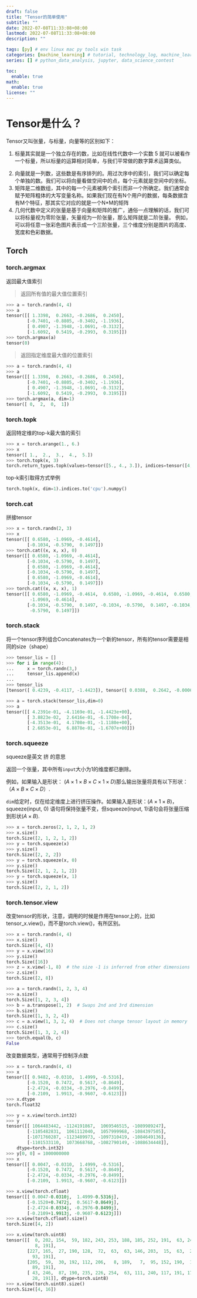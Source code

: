 ```yaml
---
draft: false
title: "Tensor的简单使用"
subtitle: ""
date: 2022-07-08T11:33:08+08:00
lastmod: 2022-07-08T11:33:08+08:00
description: ""

tags: [py] # env linux mac py tools win task
categories: [machine_learning] # tutorial, technology_log, machine_learning, nlp
series: [] # python_data_analysis, jupyter, data_science_contest

toc:
  enable: true
math:
  enable: true
license: ""
---
```




# Tensor是什么？
Tensor又叫张量，与标量，向量等的区别如下：

1. 标量其实就是一个独立存在的数，比如在线性代数中一个实数 5 就可以被看作一个标量，所以标量的运算相对简单，与我们平常做的数字算术运算类似。

2) 向量就是一列数，这些数是有序排列的。用过次序中的索引，我们可以确定每个单独的数。我们可以将向量看做空间中的点，每个元素就是空间中的坐标。
3) 矩阵是二维数组，其中的每一个元素被两个索引而非一个所确定。我们通常会赋予矩阵粗体的大写变量名称。如果我们现在有N个用户的数据，每条数据含有M个特征，那其实它对应的就是一个N*M的矩阵
4) 几何代数中定义的张量是基于向量和矩阵的推广，通俗一点理解的话，我们可以将标量视为零阶张量，矢量视为一阶张量，那么矩阵就是二阶张量。 例如，可以将任意一张彩色图片表示成一个三阶张量，三个维度分别是图片的高度、宽度和色彩数据。

## Torch

### torch.argmax

返回最大值索引

> 返回所有值的最大值位置索引

```python
>>> a = torch.randn(4, 4)
>>> a
tensor([[ 1.3398,  0.2663, -0.2686,  0.2450],
        [-0.7401, -0.8805, -0.3402, -1.1936],
        [ 0.4907, -1.3948, -1.0691, -0.3132],
        [-1.6092,  0.5419, -0.2993,  0.3195]])
>>> torch.argmax(a)
tensor(0)
```

> 返回指定维度最大值的位置索引

```python
>>> a = torch.randn(4, 4)
>>> a
tensor([[ 1.3398,  0.2663, -0.2686,  0.2450],
        [-0.7401, -0.8805, -0.3402, -1.1936],
        [ 0.4907, -1.3948, -1.0691, -0.3132],
        [-1.6092,  0.5419, -0.2993,  0.3195]])
>>> torch.argmax(a, dim=1)
tensor([ 0,  2,  0,  1])

```

### torch.topk

返回特定维的top-k最大值的索引

```python
>>> x = torch.arange(1., 6.)
>>> x
tensor([ 1.,  2.,  3.,  4.,  5.])
>>> torch.topk(x, 3)
torch.return_types.topk(values=tensor([5., 4., 3.]), indices=tensor([4, 3, 2]))
```

top-k索引取得方式举例

```python
torch.topk(x, dim=1).indices.to('cpu').numpy()
```

### torch.cat

拼接tensor

```python
>>> x = torch.randn(2, 3)
>>> x
tensor([[ 0.6580, -1.0969, -0.4614],
        [-0.1034, -0.5790,  0.1497]])
>>> torch.cat((x, x, x), 0)
tensor([[ 0.6580, -1.0969, -0.4614],
        [-0.1034, -0.5790,  0.1497],
        [ 0.6580, -1.0969, -0.4614],
        [-0.1034, -0.5790,  0.1497],
        [ 0.6580, -1.0969, -0.4614],
        [-0.1034, -0.5790,  0.1497]])
>>> torch.cat((x, x, x), 1)
tensor([[ 0.6580, -1.0969, -0.4614,  0.6580, -1.0969, -0.4614,  0.6580,
         -1.0969, -0.4614],
        [-0.1034, -0.5790,  0.1497, -0.1034, -0.5790,  0.1497, -0.1034,
         -0.5790,  0.1497]])
```

### torch.stack

将一个tensor序列组合Concatenates为一个新的tensor，所有的tensor需要是相同的size（shape）

```python
>>> tensor_lis = []
>>> for i in range(4):
...     x = torch.randn(3,)
...     tensor_lis.append(x)
... 
>>> tensor_lis
[tensor([ 0.4239, -0.4117, -1.4423]), tensor([ 0.0388,  0.2642, -0.0006]), tensor([-0.4351,  0.4171, -1.1180]), tensor([ 0.2685,  0.6888, -1.6707])]

>>> a = torch.stack(tensor_lis,dim=0)
>>> a
tensor([[ 4.2391e-01, -4.1169e-01, -1.4423e+00],
        [ 3.8823e-02,  2.6416e-01, -6.1708e-04],
        [-4.3513e-01,  4.1708e-01, -1.1180e+00],
        [ 2.6853e-01,  6.8878e-01, -1.6707e+00]])

```

### torch.squeeze 

squeeze是英文   挤     的意思

返回一个张量，其中所有`input`大小为1的维度都已删除。

例如，如果输入是形状： $(A \times 1 \times B \times C \times 1 \times D)$那么输出张量将具有以下形状：（$A \times B \times C\times D$）.

`dim`给定时，仅在给定维度上进行挤压操作。如果输入是形状：$(A \times 1 \times B)$，squeeze(input, 0) 语句将保持张量不变，但squeeze(input, 1)语句会将张量压缩到形状$(A \times B)$.

```python
>>> x = torch.zeros(2, 1, 2, 1, 2)
>>> x.size()
torch.Size([2, 1, 2, 1, 2])
>>> y = torch.squeeze(x)
>>> y.size()
torch.Size([2, 2, 2])
>>> y = torch.squeeze(x, 0)
>>> y.size()
torch.Size([2, 1, 2, 1, 2])
>>> y = torch.squeeze(x, 1)
>>> y.size()
torch.Size([2, 2, 1, 2])
```

### torch.tensor.view

改变tensor的形状，注意，调用的时候是作用在tensor上的，比如tensor_x.view()，而不是torch.view()，有所区别。

```python
>>> x = torch.randn(4, 4)
>>> x.size()
torch.Size([4, 4])
>>> y = x.view(16)
>>> y.size()
torch.Size([16])
>>> z = x.view(-1, 8)  # the size -1 is inferred from other dimensions
>>> z.size()
torch.Size([2, 8])

>>> a = torch.randn(1, 2, 3, 4)
>>> a.size()
torch.Size([1, 2, 3, 4])
>>> b = a.transpose(1, 2)  # Swaps 2nd and 3rd dimension
>>> b.size()
torch.Size([1, 3, 2, 4])
>>> c = a.view(1, 3, 2, 4)  # Does not change tensor layout in memory
>>> c.size()
torch.Size([1, 3, 2, 4])
>>> torch.equal(b, c)
False
```

改变数据类型，通常用于控制浮点数

```python
>>> x = torch.randn(4, 4)
>>> x
tensor([[ 0.9482, -0.0310,  1.4999, -0.5316],
        [-0.1520,  0.7472,  0.5617, -0.8649],
        [-2.4724, -0.0334, -0.2976, -0.8499],
        [-0.2109,  1.9913, -0.9607, -0.6123]])
>>> x.dtype
torch.float32

>>> y = x.view(torch.int32)
>>> y
tensor([[ 1064483442, -1124191867,  1069546515, -1089989247],
        [-1105482831,  1061112040,  1057999968, -1084397505],
        [-1071760287, -1123489973, -1097310419, -1084649136],
        [-1101533110,  1073668768, -1082790149, -1088634448]],
    dtype=torch.int32)
>>> y[0, 0] = 1000000000
>>> x
tensor([[ 0.0047, -0.0310,  1.4999, -0.5316],
        [-0.1520,  0.7472,  0.5617, -0.8649],
        [-2.4724, -0.0334, -0.2976, -0.8499],
        [-0.2109,  1.9913, -0.9607, -0.6123]])

>>> x.view(torch.cfloat)
tensor([[ 0.0047-0.0310j,  1.4999-0.5316j],
        [-0.1520+0.7472j,  0.5617-0.8649j],
        [-2.4724-0.0334j, -0.2976-0.8499j],
        [-0.2109+1.9913j, -0.9607-0.6123j]])
>>> x.view(torch.cfloat).size()
torch.Size([4, 2])

>>> x.view(torch.uint8)
tensor([[  0, 202, 154,  59, 182, 243, 253, 188, 185, 252, 191,  63, 240,  22,
           8, 191],
        [227, 165,  27, 190, 128,  72,  63,  63, 146, 203,  15,  63,  22, 106,
          93, 191],
        [205,  59,  30, 192, 112, 206,   8, 189,   7,  95, 152, 190,  12, 147,
          89, 191],
        [ 43, 246,  87, 190, 235, 226, 254,  63, 111, 240, 117, 191, 177, 191,
          28, 191]], dtype=torch.uint8)
>>> x.view(torch.uint8).size()
torch.Size([4, 16])
```

